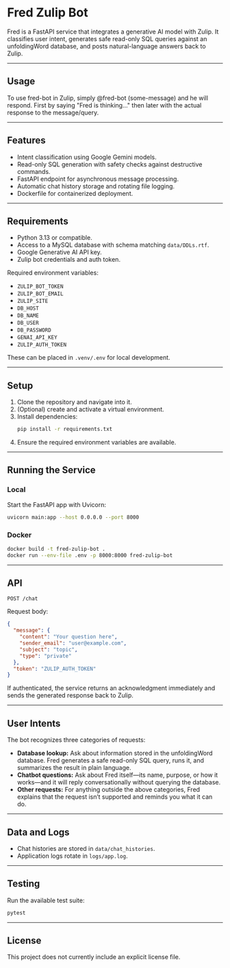 # Fred Zulip Bot

Fred is a FastAPI service that integrates a generative AI model with Zulip. It classifies user intent, generates safe read-only SQL queries against an unfoldingWord database, and posts natural-language answers back to Zulip.

---

## Usage
To use fred-bot in Zulip, simply @fred-bot (some-message) and he will respond. First by saying "Fred is thinking..." then later with the actual response to the message/query.

---

## Features
- Intent classification using Google Gemini models.
- Read-only SQL generation with safety checks against destructive commands.
- FastAPI endpoint for asynchronous message processing.
- Automatic chat history storage and rotating file logging.
- Dockerfile for containerized deployment.

---

## Requirements
- Python 3.13 or compatible.
- Access to a MySQL database with schema matching `data/DDLs.rtf`.
- Google Generative AI API key.
- Zulip bot credentials and auth token.

Required environment variables:
- `ZULIP_BOT_TOKEN`
- `ZULIP_BOT_EMAIL`
- `ZULIP_SITE`
- `DB_HOST`
- `DB_NAME`
- `DB_USER`
- `DB_PASSWORD`
- `GENAI_API_KEY`
- `ZULIP_AUTH_TOKEN`

These can be placed in `.venv/.env` for local development.

---

## Setup
1. Clone the repository and navigate into it.
2. (Optional) create and activate a virtual environment.
3. Install dependencies:
   ```bash
   pip install -r requirements.txt
   ```
4. Ensure the required environment variables are available.

---

## Running the Service
### Local
Start the FastAPI app with Uvicorn:
```bash
uvicorn main:app --host 0.0.0.0 --port 8000
```

### Docker
```bash
docker build -t fred-zulip-bot .
docker run --env-file .env -p 8000:8000 fred-zulip-bot
```

---

## API
`POST /chat`

Request body:
```json
{
  "message": {
    "content": "Your question here",
    "sender_email": "user@example.com",
    "subject": "topic",
    "type": "private"
  },
  "token": "ZULIP_AUTH_TOKEN"
}
```
If authenticated, the service returns an acknowledgment immediately and sends the generated response back to Zulip.

---

## User Intents
The bot recognizes three categories of requests:
- **Database lookup:** Ask about information stored in the unfoldingWord database. Fred generates a safe read-only SQL query, runs it, and summarizes the result in plain language.
- **Chatbot questions:** Ask about Fred itself—its name, purpose, or how it works—and it will reply conversationally without querying the database.
- **Other requests:** For anything outside the above categories, Fred explains that the request isn’t supported and reminds you what it can do.

---

## Data and Logs
- Chat histories are stored in `data/chat_histories`.
- Application logs rotate in `logs/app.log`.

---

## Testing
Run the available test suite:
```bash
pytest
```

---

## License
This project does not currently include an explicit license file.
